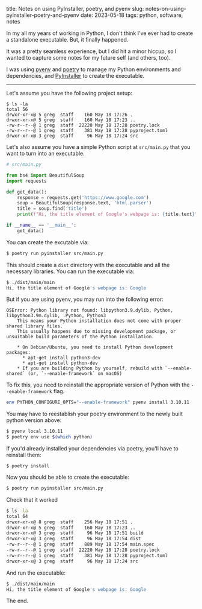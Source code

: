 title: Notes on using PyInstaller, poetry, and pyenv
slug: notes-on-using-pyinstaller-poetry-and-pyenv
date: 2023-05-18
tags: python, software, notes

In my all my years of working in Python, I don't think I've ever had to create a standalone executable. But, it finally happened.

It was a pretty seamless experience, but I did hit a minor hiccup, so I wanted to capture some notes for my future self (and others, too).

I was using [pyenv](https://github.com/pyenv/pyenv) and [poetry](https://python-poetry.org/) to manage my Python environments and dependencies, and [PyInstaller](https://pyinstaller.org/en/stable/) to create the executable.

<hr>

Let's assume you have the following project setup:
```
$ ls -la
total 56
drwxr-xr-x@ 5 greg  staff    160 May 18 17:26 .
drwxr-xr-x@ 5 greg  staff    160 May 18 17:23 ..
-rw-r--r--@ 1 greg  staff  22220 May 18 17:28 poetry.lock
-rw-r--r--@ 1 greg  staff    381 May 18 17:28 pyproject.toml
drwxr-xr-x@ 3 greg  staff     96 May 18 17:24 src
```

Let's also assume you have a simple Python script at `src/main.py` that you want to turn into an executable.

```python
# src/main.py

from bs4 import BeautifulSoup
import requests

def get_data():
    response = requests.get('https://www.google.com')
    soup = BeautifulSoup(response.text, 'html.parser')
    title = soup.find('title')
    print(f"Hi, the title element of Google's webpage is: {title.text}")

if __name__ == '__main__':
    get_data()
```

You can create the excutable via:
```bash
$ poetry run pyinstaller src/main.py
```

This should create a `dist` directory with the executable and all the necessary libraries. You can run the executable via:

```bash
$ ./dist/main/main
Hi, the title element of Google's webpage is: Google
```

But if you are using pyenv, you may run into the following error:
```
OSError: Python library not found: libpython3.9.dylib, Python, libpython3.9m.dylib, .Python, Python3
    This means your Python installation does not come with proper shared library files.
    This usually happens due to missing development package, or unsuitable build parameters of the Python installation.

    * On Debian/Ubuntu, you need to install Python development packages:
      * apt-get install python3-dev
      * apt-get install python-dev
    * If you are building Python by yourself, rebuild with `--enable-shared` (or, `--enable-framework` on macOS)
```

To fix this, you need to reinstall the appropriate version of Python with the `--enable-framework` flag.
```bash
env PYTHON_CONFIGURE_OPTS="--enable-framework" pyenv install 3.10.11
```

You may have to reestablish your poetry environment to the newly built python version above:
```bash
$ pyenv local 3.10.11
$ poetry env use $(which python)
```

If you'd already installed your dependencies via poetry, you'll have to reinstall them:
```
$ poetry install
```

Now you should be able to create the executable:
```bash
$ poetry run pyinstaller src/main.py
```

Check that it worked
```bash
$ ls -la
total 64
drwxr-xr-x@ 8 greg  staff    256 May 18 17:51 .
drwxr-xr-x@ 5 greg  staff    160 May 18 17:23 ..
drwxr-xr-x@ 3 greg  staff     96 May 18 17:51 build
drwxr-xr-x@ 3 greg  staff     96 May 18 17:54 dist
-rw-r--r--@ 1 greg  staff    889 May 18 17:54 main.spec
-rw-r--r--@ 1 greg  staff  22220 May 18 17:28 poetry.lock
-rw-r--r--@ 1 greg  staff    381 May 18 17:28 pyproject.toml
drwxr-xr-x@ 3 greg  staff     96 May 18 17:24 src
```

And run the executable:
```bash
$ ./dist/main/main
Hi, the title element of Google's webpage is: Google
```

The end.